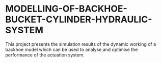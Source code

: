 # MODELLING-OF-BACKHOE-BUCKET-CYLINDER-HYDRAULIC-SYSTEM
This project presents the simulation results of the dynamic working of a backhoe model which can be used to analyse and optimise the performance of the actuation system.
